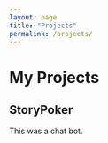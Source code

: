 ```yaml
---
layout: page
title: "Projects"
permalink: /projects/
---
```


# My Projects

## StoryPoker

This was a chat bot.
